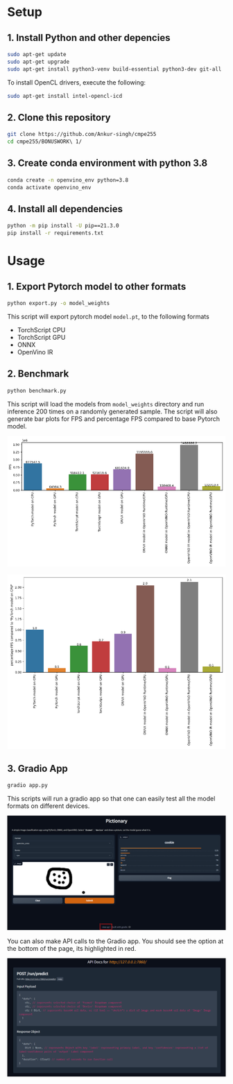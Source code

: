 # Setup

## 1. Install Python and other depencies

```bash
sudo apt-get update
sudo apt-get upgrade
sudo apt-get install python3-venv build-essential python3-dev git-all
```

To install OpenCL drivers, execute the following:
```bash
sudo apt-get install intel-opencl-icd
```

## 2. Clone this repository

```bash
git clone https://github.com/Ankur-singh/cmpe255
cd cmpe255/BONUSWORK\ 1/
```

## 3. Create conda environment with python 3.8

```bash
conda create -n openvino_env python=3.8
conda activate openvino_env
```

## 4. Install all dependencies

```bash
python -m pip install -U pip==21.3.0
pip install -r requirements.txt 
```

# Usage

## 1. Export Pytorch model to other formats

```bash
python export.py -o model_weights
```

This script will export pytorch model `model.pt`, to the following formats
- TorchScript CPU
- TorchScript GPU
- ONNX
- OpenVino IR 

## 2. Benchmark

```bash
python benchmark.py
```

This script will load the models from `model_weights` directory and run inference 200 times on a randomly generated sample. The script will also generate bar plots for FPS and percentage FPS compared to base Pytorch model.

![image](images/benchmark_fps.png)

![image](images/benchmark_percentage.png)

## 3. Gradio App

```bash
gradio app.py
```

This scripts will run a gradio app so that one can easily test all the model formats on different devices. 

![image](images/gradio_app.png)

You can also make API calls to the Gradio app. You should see the option at the bottom of the page, its highlighted in red.

![image](images/gradio_api.png)

